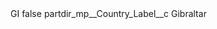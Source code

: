 <?xml version="1.0" encoding="UTF-8"?>
<CustomMetadata xmlns="http://soap.sforce.com/2006/04/metadata" xmlns:xsi="http://www.w3.org/2001/XMLSchema-instance" xmlns:xsd="http://www.w3.org/2001/XMLSchema">
    <label>GI</label>
    <protected>false</protected>
    <values>
        <field>partdir_mp__Country_Label__c</field>
        <value xsi:type="xsd:string">Gibraltar</value>
    </values>
</CustomMetadata>
